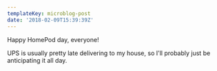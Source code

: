 ```yaml
---
templateKey: microblog-post
date: '2018-02-09T15:39:39Z'
---
```


Happy HomePod day, everyone!

UPS is usually pretty late delivering to my house, so I'll probably just be anticipating it all day.

